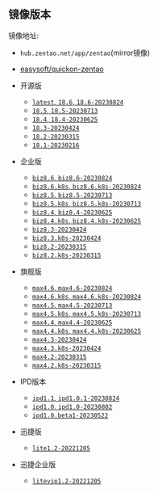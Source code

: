 ## 镜像版本

镜像地址:

- `hub.zentao.net/app/zentao`(mirror镜像)
- [easysoft/quickon-zentao](https://hub.docker.com/r/easysoft/quickon-zentao)

- 开源版
  - [`latest`, `18.6`, `18.6-20230824`](https://www.zentao.net/dynamic/zentaopms18.6-82820.html)
  - [`18.5`, `18.5-20230713`](https://www.zentao.net/download/zentaopms18.5-82695.html)
  - [`18.4`, `18.4-20230625`](https://www.zentao.net/download/zentaopms18.4-82629.html)
  - [`18.3-20230424`](https://www.zentao.net/download/zentaopms18.3-82231.html)
  - [`18.2-20230315`](https://www.zentao.net/dynamic/zentaopms18.2-82151.html)
  - [`18.1-20230216`](https://www.zentao.net/download/zentaopms18.1-82069.html)

- 企业版
  - [`biz8.6`, `biz8.6-20230824`](https://www.zentao.net/download/biz8.6-82821.html)
  - [`biz8.6.k8s`, `biz8.6.k8s-20230824`](https://www.zentao.net/download/biz8.6-82821.html)
  - [`biz8.5`, `biz8.5-20230713`](https://www.zentao.net/download/biz8.5-82696.html)
  - [`biz8.5.k8s`, `biz8.5.k8s-20230713`](https://www.zentao.net/download/biz8.5-82696.html)
  - [`biz8.4`, `biz8.4-20230625`](https://www.zentao.net/download/biz8.4-82630.html)
  - [`biz8.4.k8s`, `biz8.4.k8s-20230625`](https://www.zentao.net/download/biz8.4-82630.html)
  - [`biz8.3-20230424`](https://www.zentao.net/download/biz8.3-82232.html)
  - [`biz8.3.k8s-20230424`](https://www.zentao.net/download/biz8.3-82232.html)
  - [`biz8.2-20230315`](https://www.zentao.net/dynamic/biz8.2-82152.html)
  - [`biz8.2.k8s-20230315`](https://www.zentao.net/dynamic/biz8.2-82152.html)

- 旗舰版
  - [`max4.6`, `max4.6-20230824`](https://www.zentao.net/download/max4.6-82822.html)
  - [`max4.6.k8s`, `max4.6.k8s-20230824`](https://www.zentao.net/download/max4.6-82822.html)
  - [`max4.5`, `max4.5-20230713`](https://www.zentao.net/download/max4.5-82697.html)
  - [`max4.5.k8s`, `max4.5.k8s-20230713`](https://www.zentao.net/download/max4.5-82697.html)
  - [`max4.4`, `max4.4-20230625`](https://www.zentao.net/download/max4.4-82631.html)
  - [`max4.4.k8s`, `max4.4.k8s-20230625`](https://www.zentao.net/download/max4.4-82631.html)
  - [`max4.3-20230424`](https://www.zentao.net/download/max4.3-82233.html)
  - [`max4.3.k8s-20230424`](https://www.zentao.net/download/max4.3-82233.html)
  - [`max4.2-20230315`](https://www.zentao.net/dynamic/max4.2-82153.html)
  - [`max4.2.k8s-20230315`](https://www.zentao.net/dynamic/max4.2-82153.html)

- IPD版本
  - [`ipd1.1`, `ipd1.0.1-20230824`](https://www.zentao.net/dynamic/ipd1.0.1-82823.html)
  - [`ipd1.0`, `ipd1.0-20230802`](https://www.zentao.net/download/ipd1.0-82750.html)
  - [`ipd1.0.beta1-20230522`](https://www.zentao.net/download/zentao-ipd-82471.html)

- 迅捷版
  - [`lite1.2-20221205`](https://www.zentao.net/download/zentaolitev1.2-80982.html)

- 迅捷企业版
  - [`litevip1.2-20221205`](https://www.zentao.net/download/zentaolitevipv1.2-80983.html)

